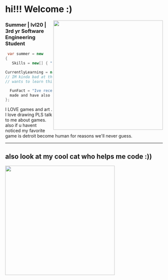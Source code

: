 <h1>hi!!! Welcome :)</h1>

<img align="right" src="https://github.com/user-attachments/assets/d0efea37-4f71-4a00-b91c-e90c8ab53f8f" width="350">

<h3>
  Summer | lvl20 | 3rd yr Software Engineering Student
</h3>


```C#
 var summer = new
{
   Skills = new[] { "C#", "Java", "ASP.NET", "Azure" },

CurrentlyLearning = new[] { "modding stuff, so a bit of assembly,c and c++ :)" },
// IM kinda bad at these haha buut i am someone who constantly
// wants to learn things and self improve :))

  FunFact = "Ive recently really gotten into how games are
  made and have also been experimenting with ghidra for funsies"
};
```
  
I LOVE games and art . I love drawing PLS talk to me about games. 
also if u havent noticed my favorite game is detroit become human for reasons we'll never guess.

<hr>
<h2> also look at my cool cat who helps me code :)) </h2>

<img align="left" src="https://github.com/user-attachments/assets/896ffa40-c3b9-436b-8ea1-1118aacb6dea" width="350">


